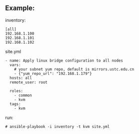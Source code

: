 ##  Example:

inventory:

```
[all]
192.168.1.100
192.168.1.101
192.168.1.102
```

site.yml

```
- name: Apply linux bridge configuration to all nodes
  vars:
    # your subnet yum repo, default is mirrors.ustc.edu.cn
    - {"yum_repo_url": "192.168.1.179"}
  hosts: all
  remote_user: root

  roles:
    - common
    - kvm
  tags:
    - kvm

```

run:

```
# ansible-playbook -i inventory -t kvm site.yml
```
